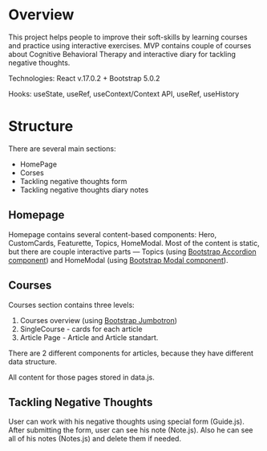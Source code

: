# Overview

This project helps people to improve their soft-skills by learning courses and practice using interactive exercises. MVP contains couple of courses about Cognitive Behavioral Therapy and interactive diary for tackling negative thoughts.

Technologies: React v.17.0.2 + Bootstrap 5.0.2

Hooks: useState, useRef, useContext/Context API, useRef, useHistory

# Structure

There are several main sections: 

- HomePage
- Corses
- Tackling negative thoughts form
- Tackling negative thoughts diary notes

## Homepage

Homepage contains several content-based components: Hero, CustomCards, Featurette, Topics, HomeModal. Most of the content is static, but there are couple interactive parts — Topics (using [Bootstrap Accordion component](https://react-bootstrap.netlify.app/components/accordion/)) and HomeModal (using [Bootstrap Modal component](https://react-bootstrap.netlify.app/components/modal/#modals)).

## Courses

Courses section contains three levels: 

1. Courses overview (using [Bootstrap Jumbotron](https://getbootstrap.com/docs/5.1/migration/#jumbotron))
2. SingleCourse - cards for each article
3. Article Page - Article and Article standart.

There are 2 different components for articles, because they have different data structure. 

All content for those pages stored in data.js.

## Tackling Negative Thoughts

User can work with his negative thoughts using special form (Guide.js). After submitting the form, user can see his note (Note.js). Also he can see all of his notes (Notes.js) and delete them if needed.
